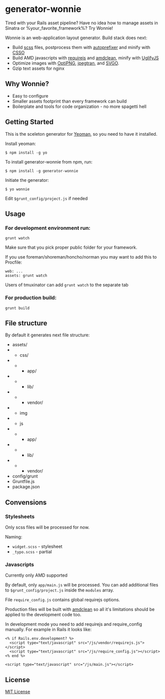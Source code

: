 # generator-wonnie

Tired with your Rails asset pipeline? Have no idea how to manage assets in Sinatra or %your_favorite_framework%? Try Wonnie!

Wonnie is an web-application layout generator. Build stack does next:

- Build [scss](http://sass-lang.com/) files, postprocess them with [autoprefixer](https://github.com/ai/autoprefixer) and minify with [CSSO](http://bem.info/tools/csso/)
- Build AMD javascripts with [requirejs](http://requirejs.org/) and [amdclean](https://github.com/gfranko/amdclean), minify with [UglifyJS](https://github.com/mishoo/UglifyJS2)
- Optimize images with [OptiPNG](http://optipng.sourceforge.net), [jpegtran](http://jpegclub.org/jpegtran/), and [SVGO](https://github.com/svg/svgo).
- Gzip text assets for nginx

## Why Wonnie?

- Easy to configure
- Smaller assets footprint than every framework can build
- Boilerplate and tools for code organization - no more spagetti hell

## Getting Started

This is the sceleton generator for [Yeoman](http://yeoman.io), so you need to have it installed.

Install yeoman:

```
$ npm install -g yo
```

To install generator-wonnie from npm, run:

```
$ npm install -g generator-wonnie
```

Initiate the generator:

```
$ yo wonnie
```

Edit `$grunt_config/project.js` if needed

## Usage

### For development environment run:

```
grunt watch
```

Make sure that you pick proper public folder for your framework.

If you use foreman/shoreman/honcho/norman you may want to add this to Procfile:

```
web: ...
assets: grunt watch
```

Users of tmuxinator can add `grunt watch` to the separate tab

### For production build:

```
grunt build
```

## File structure

By default it generates next file structure:

- assets/
- - css/
- - - app/
- - - lib/
- - - vendor/
- - img
- - js
- - - app/
- - - lib/
- - - vendor/
- config/grunt
- Gruntfile.js
- package.json

## Convensions

### Stylesheets

Only scss files will be processed for now.

Naming:

- `widget.scss` - stylesheet
- `_typo.scss` - partial

### Javascripts

Currently only AMD supported

By default, only `app/main.js` will be processed. You can add additional files to `$grunt_config/project.js` inside the `modules` array.

File `require_config.js` contains global requirejs options.

Production files will be built with [amdclean](https://github.com/gfranko/amdclean) so all it's limitations should be applied to the development code too.

In development mode you need to add requirejs and require_config manually. For example in Rails it looks like:

```erb
<% if Rails.env.development? %>
  <script type="text/javascript" src="/js/vendor/requirejs.js"></script>
  <script type="text/javascript" src="/js/require_config.js"></script>
<% end %>

<script type="text/javascript" src="/js/main.js"></script>
```

## License

[MIT License](http://en.wikipedia.org/wiki/MIT_License)
